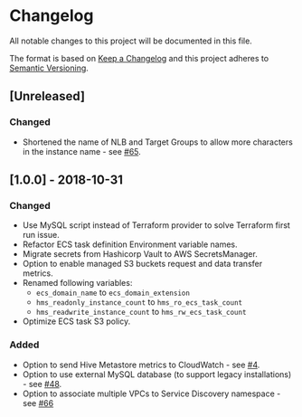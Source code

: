 # Changelog
All notable changes to this project will be documented in this file.

The format is based on [Keep a Changelog](http://keepachangelog.com/en/1.0.0/) and this project adheres to [Semantic Versioning](http://semver.org/spec/v2.0.0.html).

## [Unreleased] 
### Changed
- Shortened the name of NLB and Target Groups to allow more characters in the instance name - see [#65](https://github.com/ExpediaInc/apiary-data-lake/issues/65).

## [1.0.0] - 2018-10-31

### Changed
- Use MySQL script instead of Terraform provider to solve Terraform first run issue.
- Refactor ECS task definition Environment variable names.
- Migrate secrets from Hashicorp Vault to AWS SecretsManager.
- Option to enable managed S3 buckets request and data transfer metrics.
- Renamed following variables:
  * `ecs_domain_name` to `ecs_domain_extension`
  * `hms_readonly_instance_count` to `hms_ro_ecs_task_count`
  * `hms_readwrite_instance_count` to `hms_rw_ecs_task_count`
- Optimize ECS task S3 policy.

### Added
- Option to send Hive Metastore metrics to CloudWatch - see [#4](https://github.com/ExpediaInc/apiary-metastore-docker/issues/4).
- Option to use external MySQL database (to support legacy installations) - see [#48](https://github.com/ExpediaInc/apiary-metastore/issues/48).
- Option to associate multiple VPCs to Service Discovery namespace - see
[#66](https://github.com/ExpediaInc/apiary-metastore/issues/66)
